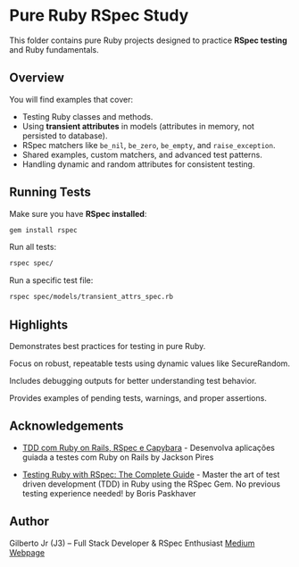 # Pure Ruby RSpec Study

This folder contains pure Ruby projects designed to practice **RSpec testing** and Ruby fundamentals.

## Overview

You will find examples that cover:

- Testing Ruby classes and methods.
- Using **transient attributes** in models (attributes in memory, not persisted to database).
- RSpec matchers like `be_nil`, `be_zero`, `be_empty`, and `raise_exception`.
- Shared examples, custom matchers, and advanced test patterns.
- Handling dynamic and random attributes for consistent testing.

## Running Tests

Make sure you have **RSpec installed**:

```bash
gem install rspec
```
Run all tests:
```bash
rspec spec/
```
Run a specific test file:
```bash
rspec spec/models/transient_attrs_spec.rb
```
## Highlights

Demonstrates best practices for testing in pure Ruby.

Focus on robust, repeatable tests using dynamic values like SecureRandom.

Includes debugging outputs for better understanding test behavior.

Provides examples of pending tests, warnings, and proper assertions.



## Acknowledgements

 - [TDD com Ruby on Rails, RSpec e Capybara](https://www.udemy.com/course/rails-tdd/)  - Desenvolva aplicações guiada a testes com Ruby on Rails by Jackson Pires

 - [Testing Ruby with RSpec: The Complete Guide](https://www.udemy.com/course/testing-ruby-with-rspec/) - Master the art of test driven development (TDD) in Ruby using the RSpec Gem. No previous testing experience needed! by Boris Paskhaver

## Author

Gilberto Jr (J3) – Full Stack Developer & RSpec Enthusiast
[Medium Webpage](https://medium.com/jungletronics)



